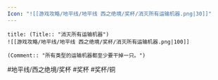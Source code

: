 ```yaml
---
Icon: "![[游戏攻略/地平线/地平线 西之绝境/奖杯/消灭所有运输机器.png|30]]"
---
```

```ad-common-bronze-trophy
title: (Title:: "消灭所有运输机器")
![[游戏攻略/地平线/地平线 西之绝境/奖杯/消灭所有运输机器.png|100]]

(Comment:: "所有类型的运输机器都至少要干掉一只。")
```

#地平线/西之绝境/奖杯 #奖杯 #奖杯/铜
